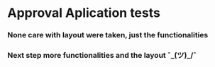 # Approval Aplication tests

### None care with layout were taken, just the functionalities

### Next step more functionalities and the layout ¯\_(ツ)_/¯
